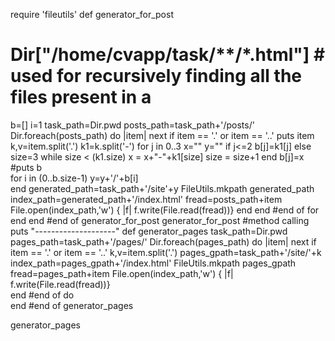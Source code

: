 require 'fileutils'
def generator_for_post
# Dir["/home/cvapp/task/**/*.html"]  # used for recursively finding all the files present in a 
b=[]
i=1
task_path=Dir.pwd
posts_path=task_path+'/posts/'
Dir.foreach(posts_path) do |item|
   next if item == '.' or item == '..' 
   puts item
   k,v=item.split('.')
   k1=k.split('-')
   for j in 0..3 
   x="" 
   y=""
   if j<=2
         b[j]=k1[j]
   else 
        size=3
       while size < (k1.size)
        x = x+"-"+k1[size]
         size = size+1 
       end
       b[j]=x
       #puts b  
    for i in (0..b.size-1)
      y=y+'/'+b[i]  
    end
       generated_path=task_path+'/site'+y
       FileUtils.mkpath generated_path
       index_path=generated_path+'/index.html' 
       fread=posts_path+item
       File.open(index_path,'w') { |f| f.write(File.read(fread))} 
   end
   end #end of for
end
end #end of generator_for_post
generator_for_post   #method calling
puts "--------------------"
def generator_pages
task_path=Dir.pwd
pages_path=task_path+'/pages/'
           Dir.foreach(pages_path) do |item|
                    next if item == '.' or item == '..' 
                    k,v=item.split('.')
             pages_gpath=task_path+'/site/'+k
             index_path=pages_gpath+'/index.html'
           FileUtils.mkpath pages_gpath
             fread=pages_path+item
           File.open(index_path,'w') { |f| f.write(File.read(fread))}                   
          end  #end of do  
end #end of generator_pages  
  
generator_pages 













